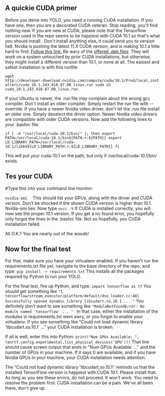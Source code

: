 ## A quickie CUDA primer

Before you delve into YOLO, you need a running CUDA installation. If you have one, then you are a decorated CUDA veteran. Stop reading, you'll find nothing new.
If you are new at CUDA, please note that the Tensorflow version used in the repo seems to be happiest with CUDA 10.1 so that's what you should install . Don't install anything else, it could send you to version hell. Nvidia is pushing the latest 11.X CUDA version, and is making 10.1 a little hard to find. [Follow this link.](https://developer.nvidia.com/cuda-10.1-download-archive-update2)
Be wary of the [offered .deb files](https://developer.nvidia.com/cuda-10.1-download-archive-update2target_os=Linux&target_arch=x86_64&target_distro=Ubuntu&target_version=1804&target_type=deblocal). They will work on a system untouched by prior CUDA installations, but otherwise, they might install a different version than 10.1, or none at all. The easiest and safest installation is with this runfile:

`
wget http://developer.download.nvidia.com/compute/cuda/10.1/Prod/local_installers/cuda_10.1.243_418.87.00_linux.run
sudo sh cuda_10.1.243_418.87.00_linux.run
`

If your Ubuntu is newer, the .run file may complain about the wrong gcc compiler. Don't install an older compiler. Simply restart the run file with --override. If you have a newer Nvidia video driver, don't let the .run file install an older one. Simply deselect the driver option. Newer Nvidia video drivers are compatible with older CUDA versions.
Now add the following lines to your .bashrc file:

`
if [ -d "/usr/local/cuda-10.1/bin/" ]; then
  export PATH=/usr/local/cuda-10.1/bin${PATH:+:${PATH}}
  export LD_LIBRARY_PATH=/usr/local/cuda-10.1/lib64${LD_LIBRARY_PATH:+:${LD_LIBRARY_PATH}}
fi
`

This will put your cuda-10.1 on the path, but only if /usr/local/cuda-10.1/bin/ exists.

## Tes your CUDA

#Type this into your command line monitor:

`
nvidia-smi  
`
This should list your GPUs, along with the driver and CUDA version. Don't be shocked if the shown CUDA version is higher than 10.1. Nvidia-smi lies.
Now type
`
nvcc -V
`
If CUDA is installed correctly, you will now see the proper 10.1 version. If you get a no found error, you hopefully only forgot the lines in the .bashrc file. Not so hopefully, you CUDA installation failed.

All O.K.? You are nearly out of the woods! 

## Now for the final test

For that, make sure you have your virtualenv enabled. If you haven't run the requirements.txt file yet, navigate to the base directory of the repo, and type:
`
pip install -r requirements.txt
`
This installs all the packages required by Python to run your YOLO.

For the final test, fire up Python, and type:
`
import tensorflow as tf
`
You should get something like 
`
"I tensorflow/stream_executor/platform/default/dso_loader.cc:48] Successfully opened dynamic library libcudart.so.10.1 ... "
`
You definitely don’t want to see something like 
`
"ModuleNotFoundError: No module named 'tensorflow' ... " 
`
In that case, either the installation of the modules in requirements.txt went awry, or you forgot to enable your virtualenv. 
If you see something like "Could not load dynamic library 'libcudart.so.10.1' ..." your CUDA installation is broken. 

If all is well, enter this into Python:
`
print("Num GPUs Available: ", len(tf.config.experimental.list_physical_devices('GPU')))
`
That line should cause screen output that ends in "Num GPUs Available: ..." and the number of GPUs in your machine. If it says 0 are available, and if you have Nvidia GPUs in your machine, your CUDA installation needs attention.

The "Could not load dynamic library 'libcudart.so.10.1" reminds us that the installed TensorFlow version is happiest with CUDA 10.1. Please install that. 
As long as you see these errors, do not proceed. It won't work. You need to resolve the problem first. CUDA installation can be a pain. We've all been there, don't give up.
